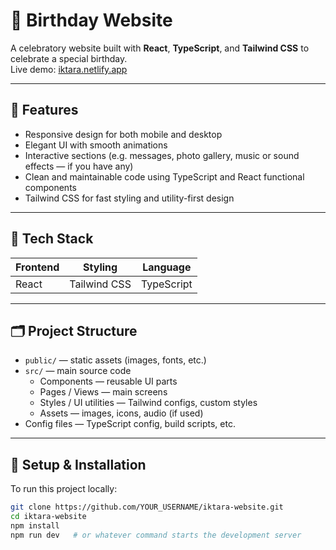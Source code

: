 # 🎂 Birthday Website

A celebratory website built with **React**, **TypeScript**, and **Tailwind CSS** to celebrate a special birthday.  
Live demo: [iktara.netlify.app](https://iktara.netlify.app/)

---

## 🧰 Features

- Responsive design for both mobile and desktop  
- Elegant UI with smooth animations  
- Interactive sections (e.g. messages, photo gallery, music or sound effects — if you have any)  
- Clean and maintainable code using TypeScript and React functional components  
- Tailwind CSS for fast styling and utility-first design  

---

## 🔧 Tech Stack

| Frontend | Styling | Language |
|----------|---------|----------|
| React    | Tailwind CSS | TypeScript |

---

## 🗂️ Project Structure

- `public/` — static assets (images, fonts, etc.)  
- `src/` — main source code  
  - Components — reusable UI parts  
  - Pages / Views — main screens  
  - Styles / UI utilities — Tailwind configs, custom styles  
  - Assets — images, icons, audio (if used)  
- Config files — TypeScript config, build scripts, etc.

---

## 🚀 Setup & Installation

To run this project locally:

```bash
git clone https://github.com/YOUR_USERNAME/iktara-website.git
cd iktara-website
npm install
npm run dev   # or whatever command starts the development server
